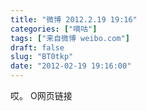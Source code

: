 ```yaml
---
title: "微博 2012.2.19 19:16"
categories: ["嘀咕"]
tags: ["来自微博 weibo.com"]
draft: false
slug: "BT0tkp"
date: "2012-02-19 19:16:00"
---
```


<p>哎。 O网页链接 ​​​​</p>
